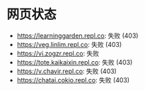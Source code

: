 # 网页状态
- https://learninggarden.repl.co: 失败 (403)
- https://veg.linlim.repl.co: 失败 (403)
- https://vi.zogzr.repl.co: 失败
- https://tote.kaikaixin.repl.co: 失败 (403)
- https://v.chavir.repl.co: 失败 (403)
- https://chatai.cokio.repl.co: 失败 (403)
